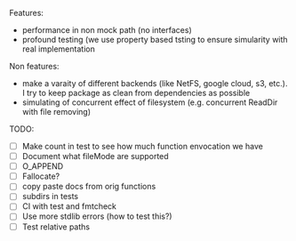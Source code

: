 Features:
- performance in non mock path (no interfaces)
- profound testing (we use property based tsting to ensure simularity with real implementation

Non features:
- make a varaity of different backends (like NetFS, google cloud, s3, etc.). I try to keep package as clean from dependencies as possible
- simulating of concurrent effect of filesystem (e.g. concurrent ReadDir with file removing)

TODO:
- [ ] Make count in test to see how much function envocation we have
- [ ] Document what fileMode are supported
- [ ] O_APPEND
- [ ] Fallocate?
- [ ] copy paste docs from orig functions
- [ ] subdirs in tests
- [ ] CI with test and fmtcheck
- [ ] Use more stdlib errors (how to test this?)
- [ ] Test relative paths
